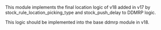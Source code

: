 This module implements the final location logic of v18 added in v17 by stock_rule_location_picking_type and stock_push_delay to DDMRP logic.

This logic should be implemented into the base ddmrp module in v18.
